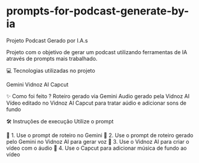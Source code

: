 # prompts-for-podcast-generate-by-ia
Projeto Podcast Gerado por I.A.s

Projeto com o objetivo de gerar um podcast utilizando ferramentas de IA através de prompts mais trabalhado.

💻 Tecnologias utilizadas no projeto

Gemini
Vidnoz AI
Capcut

✨ Como foi feito ?
Roteiro gerado via Gemini
Audio gerado pela Vidnoz AI
Vídeo editado no Vidnoz AI
Capcut para tratar aúdio e adicionar sons de fundo

🛠️ Instruções de execução
Utilize o prompt 

🤖 1. Use o prompt de roteiro no Gemini
🤖 2. Use o prompt de roteiro gerado pelo Gemini no Vidnoz AI para gerar voz
🤖 3. Use o Vidnoz AI para criar o vídeo com o áudio
🤖 4. Use o Capcut para adicionar música de fundo ao vídeo
